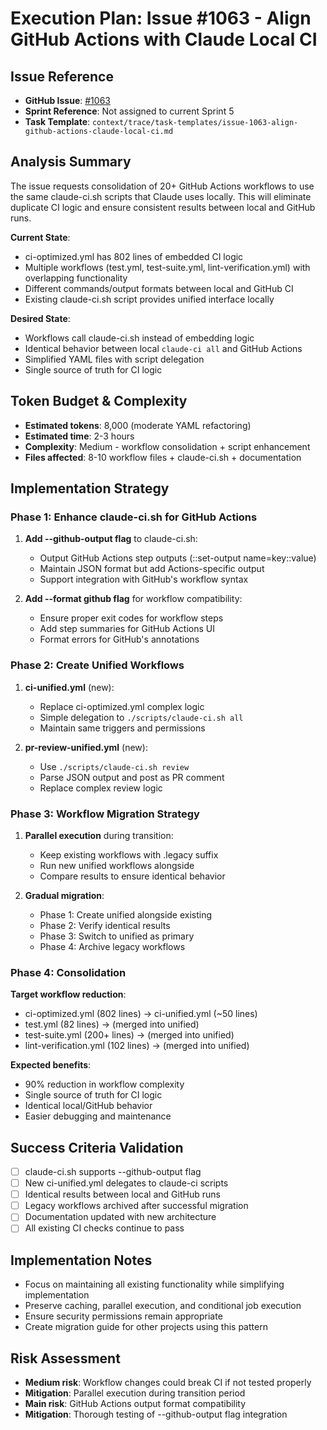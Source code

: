 # Execution Plan: Issue #1063 - Align GitHub Actions with Claude Local CI

## Issue Reference
- **GitHub Issue**: [#1063](https://github.com/droter/agent-context-template/issues/1063)
- **Sprint Reference**: Not assigned to current Sprint 5
- **Task Template**: `context/trace/task-templates/issue-1063-align-github-actions-claude-local-ci.md`

## Analysis Summary
The issue requests consolidation of 20+ GitHub Actions workflows to use the same claude-ci.sh scripts that Claude uses locally. This will eliminate duplicate CI logic and ensure consistent results between local and GitHub runs.

**Current State**:
- ci-optimized.yml has 802 lines of embedded CI logic
- Multiple workflows (test.yml, test-suite.yml, lint-verification.yml) with overlapping functionality
- Different commands/output formats between local and GitHub CI
- Existing claude-ci.sh script provides unified interface locally

**Desired State**:
- Workflows call claude-ci.sh instead of embedding logic
- Identical behavior between local `claude-ci all` and GitHub Actions
- Simplified YAML files with script delegation
- Single source of truth for CI logic

## Token Budget & Complexity
- **Estimated tokens**: 8,000 (moderate YAML refactoring)
- **Estimated time**: 2-3 hours
- **Complexity**: Medium - workflow consolidation + script enhancement
- **Files affected**: 8-10 workflow files + claude-ci.sh + documentation

## Implementation Strategy

### Phase 1: Enhance claude-ci.sh for GitHub Actions
1. **Add --github-output flag** to claude-ci.sh:
   - Output GitHub Actions step outputs (::set-output name=key::value)
   - Maintain JSON format but add Actions-specific output
   - Support integration with GitHub's workflow syntax

2. **Add --format github flag** for workflow compatibility:
   - Ensure proper exit codes for workflow steps
   - Add step summaries for GitHub Actions UI
   - Format errors for GitHub's annotations

### Phase 2: Create Unified Workflows
1. **ci-unified.yml** (new):
   - Replace ci-optimized.yml complex logic
   - Simple delegation to `./scripts/claude-ci.sh all`
   - Maintain same triggers and permissions

2. **pr-review-unified.yml** (new):
   - Use `./scripts/claude-ci.sh review`
   - Parse JSON output and post as PR comment
   - Replace complex review logic

### Phase 3: Workflow Migration Strategy
1. **Parallel execution** during transition:
   - Keep existing workflows with .legacy suffix
   - Run new unified workflows alongside
   - Compare results to ensure identical behavior

2. **Gradual migration**:
   - Phase 1: Create unified alongside existing
   - Phase 2: Verify identical results
   - Phase 3: Switch to unified as primary
   - Phase 4: Archive legacy workflows

### Phase 4: Consolidation
**Target workflow reduction**:
- ci-optimized.yml (802 lines) → ci-unified.yml (~50 lines)
- test.yml (82 lines) → (merged into unified)
- test-suite.yml (200+ lines) → (merged into unified)
- lint-verification.yml (102 lines) → (merged into unified)

**Expected benefits**:
- 90% reduction in workflow complexity
- Single source of truth for CI logic
- Identical local/GitHub behavior
- Easier debugging and maintenance

## Success Criteria Validation
- [ ] claude-ci.sh supports --github-output flag
- [ ] New ci-unified.yml delegates to claude-ci scripts
- [ ] Identical results between local and GitHub runs
- [ ] Legacy workflows archived after successful migration
- [ ] Documentation updated with new architecture
- [ ] All existing CI checks continue to pass

## Implementation Notes
- Focus on maintaining all existing functionality while simplifying implementation
- Preserve caching, parallel execution, and conditional job execution
- Ensure security permissions remain appropriate
- Create migration guide for other projects using this pattern

## Risk Assessment
- **Medium risk**: Workflow changes could break CI if not tested properly
- **Mitigation**: Parallel execution during transition period
- **Main risk**: GitHub Actions output format compatibility
- **Mitigation**: Thorough testing of --github-output flag integration
